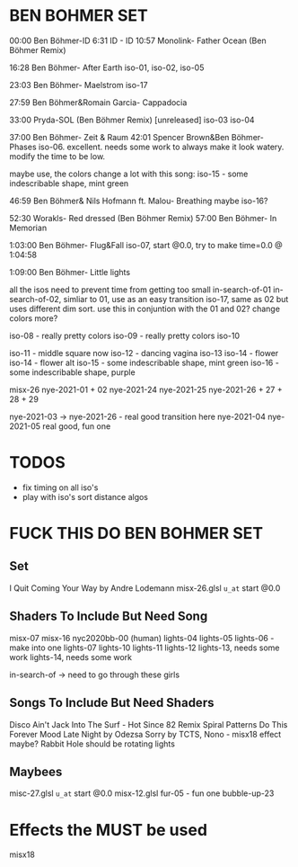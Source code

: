


# BEN BOHMER SET
00:00 Ben Böhmer-ID
6:31 ID - ID 
10:57 Monolink- Father Ocean (Ben Böhmer Remix) 

16:28 Ben Böhmer- After Earth
iso-01, iso-02, iso-05

23:03 Ben Böhmer- Maelstrom
iso-17

27:59 Ben Böhmer&Romain Garcia- Cappadocia

33:00 Pryda-SOL (Ben Böhmer Remix) [unreleased]
iso-03
iso-04

37:00 Ben Böhmer- Zeit & Raum
42:01 Spencer Brown&Ben Böhmer- Phases
iso-06. excellent. needs some work to always make it look watery. modify the time to be low.

maybe use, the colors change a lot with this song: iso-15 - some indescribable shape, mint green

46:59 Ben Böhmer& Nils Hofmann ft. Malou- Breathing
maybe iso-16? 

52:30 Worakls- Red dressed (Ben Böhmer Remix)
57:00 Ben Böhmer- In Memorian

1:03:00 Ben Böhmer- Flug&Fall
iso-07, start @0.0,  try to make time=0.0 @ 1:04:58

1:09:00 Ben Böhmer- Little lights 


all the isos need to prevent time from getting too small
in-search-of-01
in-search-of-02, simliar to 01, use as an easy transition
iso-17, same as 02 but uses different dim sort. use this in conjuntion with the 01 and 02? change colors more?


iso-08 - really pretty colors
iso-09 - really pretty colors
iso-10

iso-11 - middle square now
iso-12 - dancing vagina
iso-13
iso-14 - flower
iso-14 - flower alt
iso-15 - some indescribable shape, mint green
iso-16 - some indescribable shape, purple

misx-26
nye-2021-01 + 02
nye-2021-24
nye-2021-25
nye-2021-26 + 27 + 28 + 29

nye-2021-03 -> nye-2021-26 - real good transition here
nye-2021-04
nye-2021-05 real good, fun one
 

# TODOS
- fix timing on all iso's
- play with iso's sort distance algos




# FUCK THIS DO BEN BOHMER SET
## Set
I Quit
Coming Your Way by Andre Lodemann
misx-26.glsl `u_at` start @0.0


## Shaders To Include But Need Song
misx-07
misx-16
nyc2020bb-00 (human)
lights-04 lights-05 lights-06 - make into one
lights-07
lights-10
lights-11
lights-12
lights-13, needs some work
lights-14, needs some work

in-search-of -> need to go through these girls


## Songs To Include But Need Shaders
Disco Ain't Jack
Into The Surf - Hot Since 82 Remix
Spiral Patterns
Do This Forever
Mood
Late Night by Odezsa
Sorry by TCTS, Nono - misx18 effect maybe?
Rabbit Hole should be rotating lights

## Maybees
misc-27.glsl `u_at` start @0.0
misx-12.glsl
fur-05 - fun one
bubble-up-23


# Effects the MUST be used
misx18
